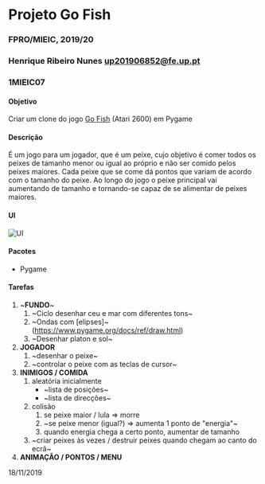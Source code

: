 # Projeto Go Fish
### FPRO/MIEIC, 2019/20
### Henrique Ribeiro Nunes up201906852@fe.up.pt
### 1MIEIC07 

#### Objetivo

Criar um clone do jogo [Go Fish](http://www.free80sarcade.com/2600_Go_Fish.php) (Atari 2600) em Pygame

#### Descrição

É um jogo para um jogador, que é um peixe, cujo objetivo é comer todos os peixes de tamanho menor ou igual ao próprio e não ser comido pelos peixes maiores. Cada peixe que se come dá pontos que variam de acordo com o tamanho do peixe. Ao longo do jogo o peixe principal vai aumentando de tamanho e tornando-se capaz de se alimentar de peixes maiores.

#### UI

![UI](https://github.com/Rikenunes8/gofish-atari/blob/master/Environment.png) 

#### Pacotes

- Pygame

#### Tarefas

1. ~**FUNDO**~
   1. ~Ciclo desenhar ceu e mar com diferentes tons~
   1. ~Ondas com [elipses]~(https://www.pygame.org/docs/ref/draw.html)
   1. ~Desenhar platon e sol~
1. **JOGADOR**
   1. ~desenhar o peixe~
   1. ~controlar o peixe com as teclas de cursor~
1. **INIMIGOS / COMIDA**
   1. aleatória inicialmente
      * ~lista de posições~
      * ~lista de direcções~ 
   1. colisão
      1. se peixe maior / lula => morre
      1. ~se peixe menor (igual?) => aumenta 1 ponto de "energia"~
      1. quando energia chega a certo ponto, aumentar de tamanho
   1. ~criar peixes às vezes / destruir peixes quando chegam ao canto do ecrã~
1. **ANIMAÇÃO / PONTOS / MENU**

18/11/2019
